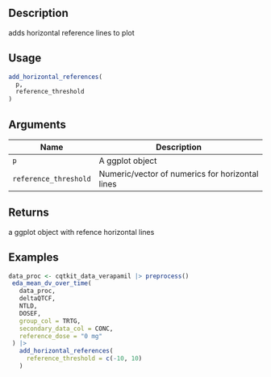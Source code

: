 ## Description

adds horizontal reference lines to plot

## Usage

```r
add_horizontal_references(
  p,
  reference_threshold
)
```

## Arguments

| Name | Description |
|------|-------------|
| `p` | A ggplot object |
| `reference_threshold` | Numeric/vector of numerics for horizontal lines |

## Returns

a ggplot object with refence horizontal lines

## Examples

```r
data_proc <- cqtkit_data_verapamil |> preprocess()
 eda_mean_dv_over_time(
   data_proc,
   deltaQTCF,
   NTLD,
   DOSEF,
   group_col = TRTG,
   secondary_data_col = CONC,
   reference_dose = "0 mg"
 ) |>
   add_horizontal_references(
     reference_threshold = c(-10, 10)
   )
```


